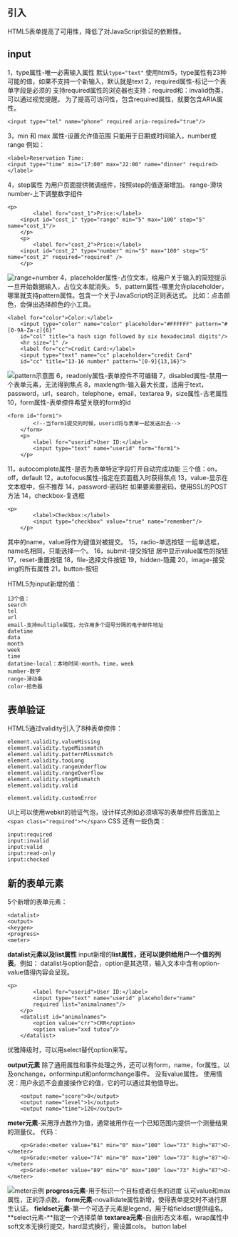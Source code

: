 ## 引入
HTML5表单提高了可用性，降低了对JavaScript验证的依赖性。
## input
1，type属性-唯一必需输入属性
默认`type="text"`
使用html5，type属性有23种可能的值，如果不支持一个新输入，默认就是text
2，required属性-标记一个表单字段是必须的
支持required属性的浏览器也支持：required和：invalid伪类，可以通过视觉提醒。
为了提高可访问性，包含required属性，就要包含ARIA属性。

```
<input type="tel" name="phone" required aria-required="true"/>
```
3，min 和 max 属性-设置允许值范围
只能用于日期或时间输入，number或range
例如：

```
<label>Reservation Time:
<input type="time" min="17:00" max="22:00" name="dinner" required>
</label>
```
4，step属性
为用户页面提供微调组件，按照step的值逐渐增加。
range-滑块
number-上下调整数字组件

```
<p>
		<label for="cost_1">Price:</label>
	<input id="cost_1" type="range" min="5" max="100" step="5" name="cost_1"/>
	</p>
	<p>
		<label for="cost_2">Price:</label>
	<input id="cost_2" type="number" min="5" max="100" step="5" name="cost_2" required="required" />
	</p>
```

![range+number](https://img-blog.csdnimg.cn/20190422220647201.png)
4，placeholder属性-占位文本，给用户关于输入的简短提示
一旦开始数据输入，占位文本就消失。
5，pattern属性-哪里允许placeholder，哪里就支持pattern属性。包含一个关于JavaScript的正则表达式。
比如：点击颜色，会弹出选择颜色的小工具。

```
<label for="color">Color:</label>
	<input type="color" name="color" placeholder="#FFFFFF" pattern="#[0-9A-Za-z]{6}"
	id="col" title="a hash sign followed by six hexadecimal digits"/>
	<hr size="1" />
	<label for="cc">Credit Card:</label>
	<input type="text" name="cc" placeholder="credit Card" 
	id="cc" title="13-16 number" pattern="[0-9]{13,16}">
```

![pattern示意图](https://img-blog.csdnimg.cn/20190422221734383.png?x-oss-process=image/watermark,type_ZmFuZ3poZW5naGVpdGk,shadow_10,text_aHR0cHM6Ly9ibG9nLmNzZG4ubmV0L3dlaXhpbl80MTgzNTk3Nw==,size_16,color_FFFFFF,t_70)
6，readonly属性-表单控件不可编辑
7，disabled属性-禁用一个表单元素，无法得到焦点
8，maxlength-输入最大长度，适用于text，password，url，search，telephone，email，textarea
9，size属性-古老属性
10，form属性-表单控件希望关联的form的id

```
<form id="form1">
		<!--当form1提交的时候，userid将与表单一起发送出去-->
	</form>
	<p>
		<label for="userid">User ID:</label>
		<input type="text" name="userid" form="form1">
	</p>
```
11，autocomplete属性-是否为表单特定字段打开自动完成功能
三个值：on，off，default
12，autofocus属性-指定在页面载入时获得焦点
13，value-显示在文本框中，但不推荐
14，password-密码栏
如果要索要密码，使用SSL的POST方法
14，checkbox-复选框

```
<p>
		<label>Checkbox:</label>
		<input type="checkbox" value="true" name="remember"/>
	</p>
```
其中的name，value将作为键值对被提交。
15，radio-单选按钮
一组单选框，name名相同，只能选择一个。
16，submit-提交按钮
居中显示value属性的按钮
17，reset-重置按钮
18，file-选择文件按钮
19，hidden-隐藏
20，image-接受img的所有属性
21，button-按钮

HTML5为input新增的值：

```
13个值：
search
tel
url
email-支持multiple属性，允许用多个逗号分隔的电子邮件地址
datetime
data
month
week
time
datatime-local：本地时间-month，time，week
number-数字
range-滑动条
color-拾色器
```
## 表单验证
HTML5通过validity引入了8种表单控件：

```
element.validity.valueMissing
element.validity.typeMissmatch
element.validity.patternMissmatch
element.validity.tooLong
element.validity.rangeUnderflow
element.validity.rangeOverflow
element.validity.stepMismatch
element.validity.valid

element.validity.customError
```
UI上可以使用webkit的验证气泡，设计样式例如必须填写的表单控件后面加上`<span class="required">*</span>`
CSS 还有一些伪类：

    input:required
    input:invalid
    input:valid
    input:read-only
    input:checked 

## 新的表单元素
5个新增的表单元素：

```
<datalist>
<output>
<keygen>
<progress>
<meter>
```

**datalist元素以及list属性**
input新增的**list属性，还可以提供给用户一个值的列表**。例如：
datalist与option配合，option是其选项，输入文本中含有option-value值得内容会呈现。
```
<p>
		<label for="userid">User ID:</label>
		<input type="text" name="userid" placeholder="name" 
		required list="animalnames"/>
	</p>
	<datalist id="animalnames">
		<option value="crr">CRR</option>
		<option value="xxd tutou"/>
	</datalist>
```
优雅降级时，可以用select替代option来写。

**output元素**
除了通用属性和事件处理之外，还可以有form，name，for属性，以及onchange，onforminput和onformchange事件。
没有value属性。
使用情况：用户永远不会直接操作它的值，它的可以通过其他值导出。

```
    <output name="score">0</output>
	<output name="level">1</output>
	<output name="time">120</output>
```
**meter元素**-采用浮点数作为值，通常被用作在一个已知范围内提供一个测量结果的测量仪。
代码：

```
    <p>Grade:<meter value="61" min="0" max="100" low="73" high="87">D-</meter>
	<p>Grade:<meter value="74" min="0" max="100" low="73" high="87">D-</meter>
	<p>Grade:<meter value="89" min="0" max="100" low="73" high="87">D-</meter>	
```

![meter示例](https://img-blog.csdnimg.cn/20190423201252102.png)
**progress元素**-用于标识一个目标或者任务的进度
认可value和max属性，正的浮点数。
**form元素**-novallidate属性新增，使得表单提交时不进行原生认证。
**fieldset元素**-第一个可选子元素是legend，用于给fieldset提供组名。
**select元素-**指定一个选择菜单
**textarea元素**-自由形态文本框，wrap属性中soft文本无换行提交，hard显式换行，需设置cols。
button
label
